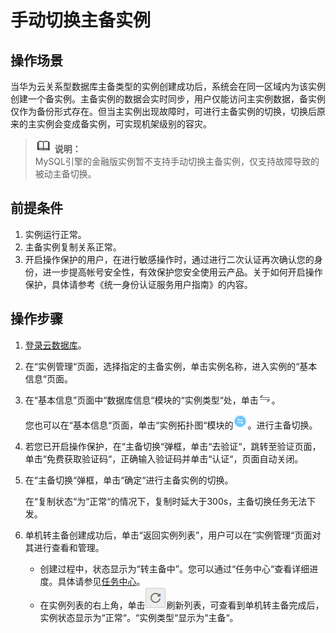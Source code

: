 # 手动切换主备实例<a name="rds_switch_ha"></a>

## 操作场景<a name="section65309468111824"></a>

当华为云关系型数据库主备类型的实例创建成功后，系统会在同一区域内为该实例创建一个备实例。主备实例的数据会实时同步，用户仅能访问主实例数据，备实例仅作为备份形式存在。但当主实例出现故障时，可进行主备实例的切换，切换后原来的主实例会变成备实例，可实现机架级别的容灾。

>![](public_sys-resources/icon-note.gif) **说明：**   
>MySQL引擎的金融版实例暂不支持手动切换主备实例，仅支持故障导致的被动主备切换。  

## 前提条件<a name="section45499509111836"></a>

1.  实例运行正常。
2.  主备实例复制关系正常。
3.  开启操作保护的用户，在进行敏感操作时，通过进行二次认证再次确认您的身份，进一步提高帐号安全性，有效保护您安全使用云产品。关于如何开启操作保护，具体请参考《统一身份认证服务用户指南》的内容。

## 操作步骤<a name="section44566875111846"></a>

1.  [登录云数据库](https://support.huaweicloud.com/qs-rds/rds_login.html)。
2.  在“实例管理“页面，选择指定的主备实例，单击实例名称，进入实例的“基本信息“页面。
3.  在“基本信息”页面中“数据库信息“模块的“实例类型“处，单击![](figures/1.png)。

    您也可以在“基本信息“页面，单击“实例拓扑图“模块的![](figures/2.png)。进行主备切换。

4.  若您已开启操作保护，在“主备切换“弹框，单击“去验证“，跳转至验证页面，单击“免费获取验证码“，正确输入验证码并单击“认证“，页面自动关闭。
5.  在“主备切换“弹框，单击“确定“进行主备实例的切换。

    在“复制状态“为“正常“的情况下，复制时延大于300s，主备切换任务无法下发。

6.  单机转主备创建成功后，单击“返回实例列表”，用户可以在“实例管理“页面对其进行查看和管理。
    -   创建过程中，状态显示为“转主备中”。您可以通过“任务中心“查看详细进度。具体请参见[任务中心](null.md)。
    -   在实例列表的右上角，单击![](figures/refresh.png)刷新列表，可查看到单机转主备完成后，实例状态显示为“正常“。“实例类型“显示为“主备“。


